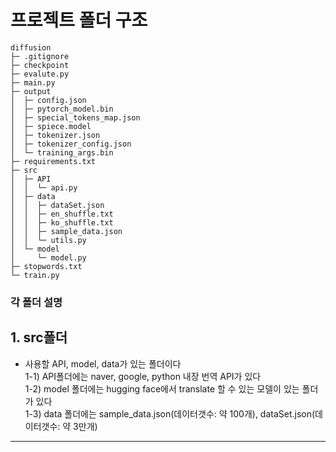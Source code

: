 
# 프로젝트 폴더 구조 

```
diffusion
├─ .gitignore
├─ checkpoint
├─ evalute.py
├─ main.py
├─ output
│  ├─ config.json
│  ├─ pytorch_model.bin
│  ├─ special_tokens_map.json
│  ├─ spiece.model
│  ├─ tokenizer.json
│  ├─ tokenizer_config.json
│  └─ training_args.bin
├─ requirements.txt
├─ src
│  ├─ API
│  │  └─ api.py
│  ├─ data
│  │  ├─ dataSet.json
│  │  ├─ en_shuffle.txt
│  │  ├─ ko_shuffle.txt
│  │  ├─ sample_data.json
│  │  └─ utils.py
│  └─ model
│     └─ model.py
├─ stopwords.txt
└─ train.py

```

### 각 폴더 설명<br>
## 1. src폴더 
 - 사용할 API, model, data가 있는 폴더이다<br>
 1-1) API폴더에는 naver, google, python 내장 번역 API가 있다<br>
 1-2) model 폴더에는 hugging face에서 translate 할 수 있는 모델이 있는 폴더가 있다<br>
 1-3) data 폴더에는 sample_data.json(데이터갯수: 약 100개), dataSet.json(데이터갯수: 약 3만개)<br>
 <hr>
 
